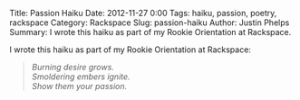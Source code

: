 Title: Passion Haiku
Date: 2012-11-27 0:00
Tags: haiku, passion, poetry, rackspace
Category: Rackspace
Slug: passion-haiku
Author: Justin Phelps
Summary: I wrote this haiku as part of my Rookie Orientation at Rackspace.

I wrote this haiku as part of my Rookie Orientation at Rackspace:
> *Burning desire grows.*  
> *Smoldering embers ignite.*  
> *Show them your passion.*
